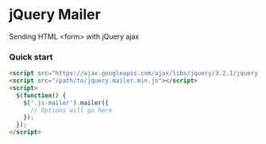 # jQuery Mailer
Sending HTML 	&lt;form&gt; with jQuery ajax
### Quick start
```html
<script src="https://ajax.googleapis.com/ajax/libs/jquery/3.2.1/jquery.min.js"></script>
<script src="/path/to/jquery.mailer.min.js"></script>
<script>
  $(function() {
    $('.js-mailer').mailer({
      // Options will go here
    });
  });
</script>
```
